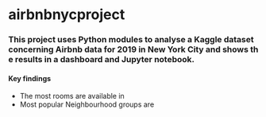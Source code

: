 # airbnbnycproject

### This project uses Python modules to analyse a Kaggle dataset concerning Airbnb data for 2019 in New York City and shows the results in a dashboard and Jupyter notebook.

#### Key findings 
* The most rooms are available in 
* Most popular Neighbourhood groups are
